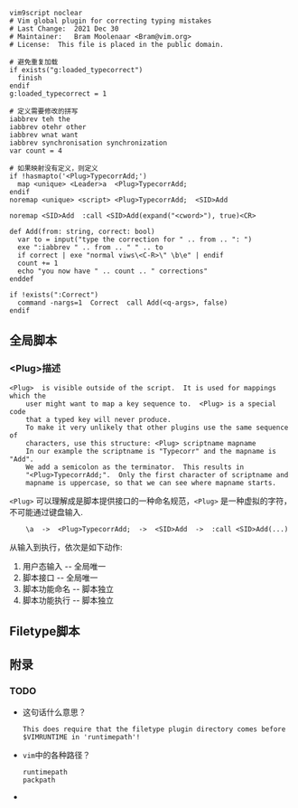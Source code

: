 
```vimscript
vim9script noclear
# Vim global plugin for correcting typing mistakes
# Last Change:	2021 Dec 30
# Maintainer:	Bram Moolenaar <Bram@vim.org>
# License:	This file is placed in the public domain.

# 避免重复加载
if exists("g:loaded_typecorrect")
  finish
endif
g:loaded_typecorrect = 1

# 定义需要修改的拼写
iabbrev teh the
iabbrev otehr other
iabbrev wnat want
iabbrev synchronisation synchronization
var count = 4

# 如果映射没有定义，则定义
if !hasmapto('<Plug>TypecorrAdd;')
  map <unique> <Leader>a  <Plug>TypecorrAdd;
endif
noremap <unique> <script> <Plug>TypecorrAdd;  <SID>Add

noremap <SID>Add  :call <SID>Add(expand("<cword>"), true)<CR>

def Add(from: string, correct: bool)
  var to = input("type the correction for " .. from .. ": ")
  exe ":iabbrev " .. from .. " " .. to
  if correct | exe "normal viws\<C-R>\" \b\e" | endif
  count += 1
  echo "you now have " .. count .. " corrections"
enddef

if !exists(":Correct")
  command -nargs=1  Correct  call Add(<q-args>, false)
endif
```



## 全局脚本

### \<Plug\>描述

```
<Plug>	is visible outside of the script.  It is used for mappings which the
	user might want to map a key sequence to.  <Plug> is a special code
	that a typed key will never produce.
	To make it very unlikely that other plugins use the same sequence of
	characters, use this structure: <Plug> scriptname mapname
	In our example the scriptname is "Typecorr" and the mapname is "Add".
	We add a semicolon as the terminator.  This results in
	"<Plug>TypecorrAdd;".  Only the first character of scriptname and
	mapname is uppercase, so that we can see where mapname starts.
```

`<Plug>` 可以理解成是脚本提供接口的一种命名规范，`<Plug>` 是一种虚拟的字符，
不可能通过键盘输入.

```
	\a  ->  <Plug>TypecorrAdd;  ->  <SID>Add  ->  :call <SID>Add(...)
```

从输入到执行，依次是如下动作:

1. 用户态输入   -- 全局唯一
2. 脚本接口     -- 全局唯一
3. 脚本功能命名 -- 脚本独立
4. 脚本功能执行 -- 脚本独立



## Filetype脚本







## 附录

### TODO



* 这句话什么意思？

  ```
  This does require that the filetype plugin directory comes before $VIMRUNTIME in 'runtimepath'!
  ```

* `vim`中的各种路径？

  ```
  runtimepath
  packpath
  ```

* 



